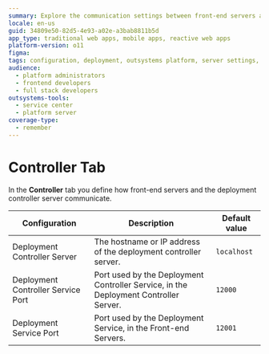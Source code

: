 ```yaml
---
summary: Explore the communication settings between front-end servers and the deployment controller server in OutSystems 11 (O11) using the Controller tab.
locale: en-us
guid: 34809e50-82d5-4e93-a02e-a3bab8811b5d
app_type: traditional web apps, mobile apps, reactive web apps
platform-version: o11
figma:
tags: configuration, deployment, outsystems platform, server settings, application deployment
audience:
  - platform administrators
  - frontend developers
  - full stack developers
outsystems-tools:
  - service center
  - platform server
coverage-type:
  - remember
---
```


# Controller Tab

In the **Controller** tab you define how front-end servers and the deployment controller server communicate.

Configuration | Description  | Default value
--------------|--------------|---------------
Deployment Controller Server | The hostname or IP address of the deployment controller server. | `localhost`
Deployment Controller Service Port | Port used by the Deployment Controller Service, in the Deployment Controller Server. | `12000`
Deployment Service Port | Port used by the Deployment Service, in the Front-end Servers. | `12001`

